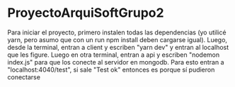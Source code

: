 # ProyectoArquiSoftGrupo2

Para iniciar el proyecto, primero instalen todas las dependencias (yo utilicé yarn, pero asumo que con un run npm install deben cargarse igual).
Luego, desde la terminal, entran a client y escriben "yarn dev" y entran al localhost que les figure.
Luego en otra terminal, entran a api y escriben "nodemon index.js" para que los conecte al servidor en mongodb. Para esto entran a "localhost:4040/test", si sale "Test ok" entonces es porque sí pudieron conectarse
